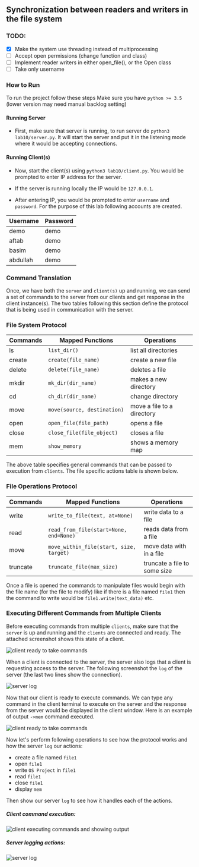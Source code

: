 ## Synchronization between readers and writers in the file system

### TODO:
- [x] Make the system use threading instead of multiprocessing
- [ ] Accept open permissions (change function and class)
- [ ] Implement reader writers in either open_file(), or the Open class
- [ ] Take only username

### How to Run
To run the project follow these steps
Make sure you have `python >= 3.5` (lower version may need manual backlog setting)
#### Running Server
- First, make sure that server is running, to run server do `python3 lab10/server.py`. It will start the server and put
it in the listening mode where it would be accepting connections.
  
#### Running Client(s)
- Now, start the client(s) using `python3 lab10/client.py`. You would be prompted to enter IP address for the server. 
   
- If the server is running locally the IP would be `127.0.0.1`.

- After entering IP, you would be prompted to enter `username` and `password`. For the purpose of this lab following
accounts are created.
  
  
| Username | Password   |
| -------- | -----------|
|  demo    | demo       |
| aftab    | demo       |
| basim    | demo       |
| abdullah | demo       |



### Command Translation
Once, we have both the `server` and `client(s)` up and running, we can send a set of commands to the server from our clients
and get response in the client instance(s). The two tables following this section define the protocol that is being used in
communication with the server.

### File System Protocol
| Commands | Mapped Functions          | Operations                 |
| -------- | ------------------------- | -------------------------- |
| ls       | `list_dir()`              | list all directories       |
| create   | `create(file_name)`         | create a new file          |
| delete   | `delete(file_name)        ` | deletes a file             |
| mkdir    | `mk_dir(dir_name)         ` | makes a new directory      |
| cd       | `ch_dir(dir_name)          `| change directory           |
| move     | `move(source, destination)` | move a file to a directory |
| open     | `open_file(file_path)    `  | opens a file               |
| close    | `close_file(file_object)`   | closes a file              |
| mem      | `show_memory`               | shows a memory map         |

The above table specifies general commands that can be passed to execution from `clients`. The file specific actions table is shown below.


### File Operations Protocol
| Commands | Mapped Functions                      | Operations                   |
| -------- | ------------------------------------- | ---------------------------- |
| write    | `write_to_file(text, at=None)         ` | write data to a file         |
| read     | `read_from_file(start=None, end=None) ` | reads data from a file       |
| move     | `move_within_file(start, size, target)` | move data with in a file     |
| truncate | `truncate_file(max_size) `              | truncate a file to some size |

Once a file is opened the commands to manipulate files would begin with the file name (for the file to modify) like if there is a file named `file1` then the command to write would be `file1.write(text_data)` etc.


### Executing Different Commands from Multiple Clients
Before executing commands from multiple `clients`, make sure that the `server` is up and running and the `clients` are connected
and ready. The attached screenshot shows this state of a client.

![client ready to take commands](../static/client_ready.png)

When a client is connected to the server, the server also logs that a client is requesting access to the server. The following screenshot
the `log` of the server (the last two lines show the connection).

![server log](../static/server_log.png)

Now that our client is ready to execute commands. We can type any command in the client terminal to execute on the server and the response
from the server would be displayed in the client window. Here is an example of output `->mem` command executed.

![client ready to take commands](../static/mem.png)

Now let's perform following operations to see how the protocol works and how the server `log` our actions:
  - create a file named `file1`
  - open `file1`
  - write `OS Project` in `file1`
  - read `file1`
  - close `file1`
  - display `mem`

Then show our server `log` to see how it handles each of the actions.

##### Client command execution:

![client executing commands and showing output](../static/client_commands.png)

##### Server logging actions:

![server log](../static/server_log_01.png)